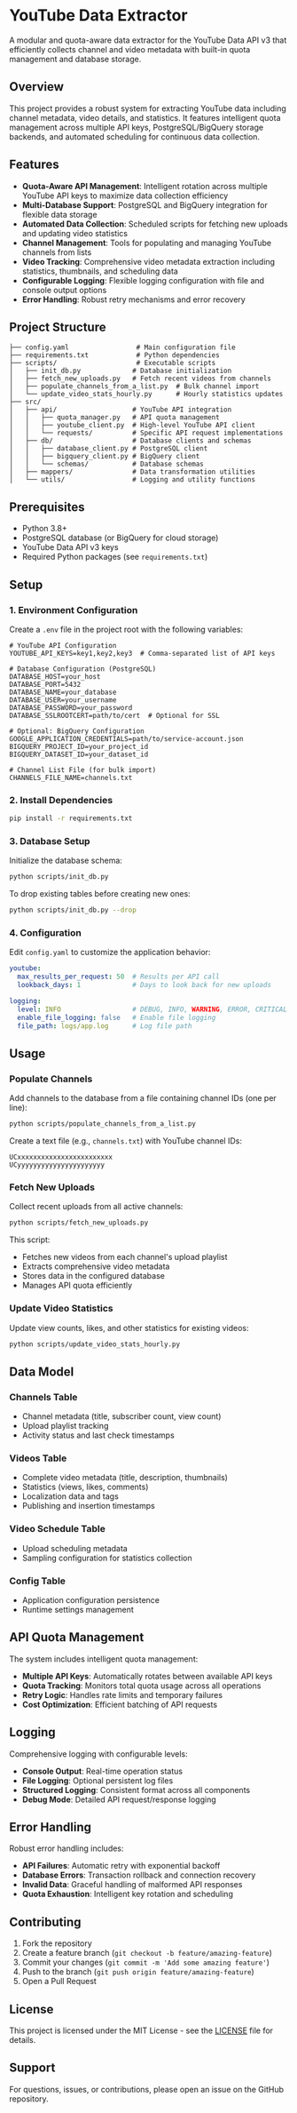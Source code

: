 # YouTube Data Extractor

A modular and quota-aware data extractor for the YouTube Data API v3 that efficiently collects channel and video metadata with built-in quota management and database storage.

## Overview

This project provides a robust system for extracting YouTube data including channel metadata, video details, and statistics. It features intelligent quota management across multiple API keys, PostgreSQL/BigQuery storage backends, and automated scheduling for continuous data collection.

## Features

- **Quota-Aware API Management**: Intelligent rotation across multiple YouTube API keys to maximize data collection efficiency
- **Multi-Database Support**: PostgreSQL and BigQuery integration for flexible data storage
- **Automated Data Collection**: Scheduled scripts for fetching new uploads and updating video statistics
- **Channel Management**: Tools for populating and managing YouTube channels from lists
- **Video Tracking**: Comprehensive video metadata extraction including statistics, thumbnails, and scheduling data
- **Configurable Logging**: Flexible logging configuration with file and console output options
- **Error Handling**: Robust retry mechanisms and error recovery

## Project Structure

```
├── config.yaml                 # Main configuration file
├── requirements.txt            # Python dependencies
├── scripts/                    # Executable scripts
│   ├── init_db.py             # Database initialization
│   ├── fetch_new_uploads.py   # Fetch recent videos from channels
│   ├── populate_channels_from_a_list.py  # Bulk channel import
│   └── update_video_stats_hourly.py      # Hourly statistics updates
├── src/
│   ├── api/                   # YouTube API integration
│   │   ├── quota_manager.py   # API quota management
│   │   ├── youtube_client.py  # High-level YouTube API client
│   │   └── requests/          # Specific API request implementations
│   ├── db/                    # Database clients and schemas
│   │   ├── database_client.py # PostgreSQL client
│   │   ├── bigquery_client.py # BigQuery client
│   │   └── schemas/           # Database schemas
│   ├── mappers/               # Data transformation utilities
│   └── utils/                 # Logging and utility functions
```

## Prerequisites

- Python 3.8+
- PostgreSQL database (or BigQuery for cloud storage)
- YouTube Data API v3 keys
- Required Python packages (see `requirements.txt`)

## Setup

### 1. Environment Configuration

Create a `.env` file in the project root with the following variables:

```env
# YouTube API Configuration
YOUTUBE_API_KEYS=key1,key2,key3  # Comma-separated list of API keys

# Database Configuration (PostgreSQL)
DATABASE_HOST=your_host
DATABASE_PORT=5432
DATABASE_NAME=your_database
DATABASE_USER=your_username
DATABASE_PASSWORD=your_password
DATABASE_SSLROOTCERT=path/to/cert  # Optional for SSL

# Optional: BigQuery Configuration
GOOGLE_APPLICATION_CREDENTIALS=path/to/service-account.json
BIGQUERY_PROJECT_ID=your_project_id
BIGQUERY_DATASET_ID=your_dataset_id

# Channel List File (for bulk import)
CHANNELS_FILE_NAME=channels.txt
```

### 2. Install Dependencies

```bash
pip install -r requirements.txt
```

### 3. Database Setup

Initialize the database schema:

```bash
python scripts/init_db.py
```

To drop existing tables before creating new ones:

```bash
python scripts/init_db.py --drop
```

### 4. Configuration

Edit `config.yaml` to customize the application behavior:

```yaml
youtube:
  max_results_per_request: 50  # Results per API call
  lookback_days: 1             # Days to look back for new uploads

logging:
  level: INFO                  # DEBUG, INFO, WARNING, ERROR, CRITICAL
  enable_file_logging: false   # Enable file logging
  file_path: logs/app.log      # Log file path
```

## Usage

### Populate Channels

Add channels to the database from a file containing channel IDs (one per line):

```bash
python scripts/populate_channels_from_a_list.py
```

Create a text file (e.g., `channels.txt`) with YouTube channel IDs:
```
UCxxxxxxxxxxxxxxxxxxxxxxxx
UCyyyyyyyyyyyyyyyyyyyyyy
```

### Fetch New Uploads

Collect recent uploads from all active channels:

```bash
python scripts/fetch_new_uploads.py
```

This script:
- Fetches new videos from each channel's upload playlist
- Extracts comprehensive video metadata
- Stores data in the configured database
- Manages API quota efficiently

### Update Video Statistics

Update view counts, likes, and other statistics for existing videos:

```bash
python scripts/update_video_stats_hourly.py
```

## Data Model

### Channels Table
- Channel metadata (title, subscriber count, view count)
- Upload playlist tracking
- Activity status and last check timestamps

### Videos Table
- Complete video metadata (title, description, thumbnails)
- Statistics (views, likes, comments)
- Localization data and tags
- Publishing and insertion timestamps

### Video Schedule Table
- Upload scheduling metadata
- Sampling configuration for statistics collection

### Config Table
- Application configuration persistence
- Runtime settings management

## API Quota Management

The system includes intelligent quota management:

- **Multiple API Keys**: Automatically rotates between available API keys
- **Quota Tracking**: Monitors total quota usage across all operations
- **Retry Logic**: Handles rate limits and temporary failures
- **Cost Optimization**: Efficient batching of API requests

## Logging

Comprehensive logging with configurable levels:

- **Console Output**: Real-time operation status
- **File Logging**: Optional persistent log files
- **Structured Logging**: Consistent format across all components
- **Debug Mode**: Detailed API request/response logging

## Error Handling

Robust error handling includes:

- **API Failures**: Automatic retry with exponential backoff
- **Database Errors**: Transaction rollback and connection recovery
- **Invalid Data**: Graceful handling of malformed API responses
- **Quota Exhaustion**: Intelligent key rotation and scheduling

## Contributing

1. Fork the repository
2. Create a feature branch (`git checkout -b feature/amazing-feature`)
3. Commit your changes (`git commit -m 'Add some amazing feature'`)
4. Push to the branch (`git push origin feature/amazing-feature`)
5. Open a Pull Request

## License

This project is licensed under the MIT License - see the [LICENSE](LICENSE) file for details.

## Support

For questions, issues, or contributions, please open an issue on the GitHub repository.
